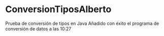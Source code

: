 # ConversionTiposAlberto
 Prueba de conversión de tipos en Java
Añadido con éxito el programa de conversión de datos a las 10:27